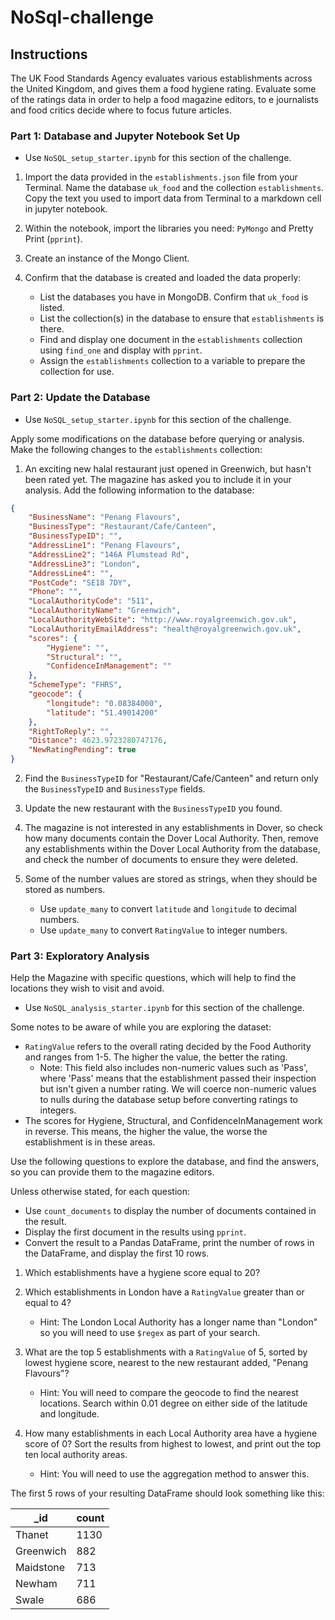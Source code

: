 # NoSql-challenge

## Instructions

The UK Food Standards Agency evaluates various establishments across the United Kingdom, and gives them a food hygiene rating. Evaluate some of the ratings data in order to help a food magazine editors, to e journalists and food critics decide where to focus future articles.

### Part 1: Database and Jupyter Notebook Set Up

- Use `NoSQL_setup_starter.ipynb` for this section of the challenge.

1. Import the data provided in the `establishments.json` file from your Terminal. Name the database `uk_food` and the collection `establishments`. Copy the text you used to import data from Terminal to a markdown cell in jupyter notebook.

2. Within the notebook, import the libraries you need: `PyMongo` and Pretty Print (`pprint`).

3. Create an instance of the Mongo Client.

4. Confirm that the database is created and loaded the data properly:
   - List the databases you have in MongoDB. Confirm that `uk_food` is listed.
   - List the collection(s) in the database to ensure that `establishments` is there.
   - Find and display one document in the `establishments` collection using `find_one` and display with `pprint`.
   - Assign the `establishments` collection to a variable to prepare the collection for use.

### Part 2: Update the Database

- Use `NoSQL_setup_starter.ipynb` for this section of the challenge.

 Apply some modifications on the database before querying or analysis. Make the following changes to the `establishments` collection:

1. An exciting new halal restaurant just opened in Greenwich, but hasn't been rated yet. The magazine has asked you to include it in your analysis. Add the following information to the database:

```json
{
    "BusinessName": "Penang Flavours",
    "BusinessType": "Restaurant/Cafe/Canteen",
    "BusinessTypeID": "",
    "AddressLine1": "Penang Flavours",
    "AddressLine2": "146A Plumstead Rd",
    "AddressLine3": "London",
    "AddressLine4": "",
    "PostCode": "SE18 7DY",
    "Phone": "",
    "LocalAuthorityCode": "511",
    "LocalAuthorityName": "Greenwich",
    "LocalAuthorityWebSite": "http://www.royalgreenwich.gov.uk",
    "LocalAuthorityEmailAddress": "health@royalgreenwich.gov.uk",
    "scores": {
        "Hygiene": "",
        "Structural": "",
        "ConfidenceInManagement": ""
    },
    "SchemeType": "FHRS",
    "geocode": {
        "longitude": "0.08384000",
        "latitude": "51.49014200"
    },
    "RightToReply": "",
    "Distance": 4623.9723280747176,
    "NewRatingPending": true
}
```

2. Find the `BusinessTypeID` for "Restaurant/Cafe/Canteen" and return only the `BusinessTypeID` and `BusinessType` fields.

3. Update the new restaurant with the `BusinessTypeID` you found.

4. The magazine is not interested in any establishments in Dover, so check how many documents contain the Dover Local Authority. Then, remove any establishments within the Dover Local Authority from the database, and check the number of documents to ensure they were deleted.

5. Some of the number values are stored as strings, when they should be stored as numbers.
   - Use `update_many` to convert `latitude` and `longitude` to decimal numbers.
   - Use `update_many` to convert `RatingValue` to integer numbers.

### Part 3: Exploratory Analysis

Help the Magazine with specific questions, which will help to find the locations they wish to visit and avoid.

- Use `NoSQL_analysis_starter.ipynb` for this section of the challenge.

Some notes to be aware of while you are exploring the dataset:

- `RatingValue` refers to the overall rating decided by the Food Authority and ranges from 1-5. The higher the value, the better the rating.
  - Note: This field also includes non-numeric values such as 'Pass', where 'Pass' means that the establishment passed their inspection but isn't given a number rating. We will coerce non-numeric values to nulls during the database setup before converting ratings to integers.
- The scores for Hygiene, Structural, and ConfidenceInManagement work in reverse. This means, the higher the value, the worse the establishment is in these areas.

Use the following questions to explore the database, and find the answers, so you can provide them to the magazine editors.

Unless otherwise stated, for each question:
- Use `count_documents` to display the number of documents contained in the result.
- Display the first document in the results using `pprint`.
- Convert the result to a Pandas DataFrame, print the number of rows in the DataFrame, and display the first 10 rows.

1. Which establishments have a hygiene score equal to 20?

2. Which establishments in London have a `RatingValue` greater than or equal to 4?
   - Hint: The London Local Authority has a longer name than "London" so you will need to use `$regex` as part of your search.

3. What are the top 5 establishments with a `RatingValue` of 5, sorted by lowest hygiene score, nearest to the new restaurant added, "Penang Flavours"?
   - Hint: You will need to compare the geocode to find the nearest locations. Search within 0.01 degree on either side of the latitude and longitude.

4. How many establishments in each Local Authority area have a hygiene score of 0? Sort the results from highest to lowest, and print out the top ten local authority areas.
   - Hint: You will need to use the aggregation method to answer this.

The first 5 rows of your resulting DataFrame should look something like this:

| _id       | count |
|-----------|-------|
| Thanet    | 1130  |
| Greenwich | 882   |
| Maidstone | 713   |
| Newham    | 711   |
| Swale     | 686   |

